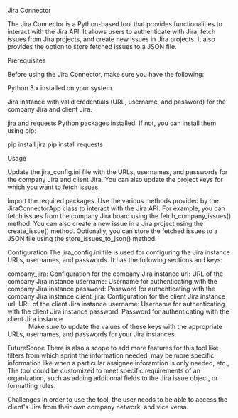 Jira Connector

The Jira Connector is a Python-based tool that provides functionalities to interact with the Jira API. It allows users to authenticate with Jira, fetch issues from Jira projects, and create new issues in Jira projects. It also provides the option to store fetched issues to a JSON file.
 

Prerequisites

Before using the Jira Connector, make sure you have the following:

Python 3.x installed on your system.

Jira instance with valid credentials (URL, username, and password) for the company Jira and client Jira.

jira and requests Python packages installed. If not, you can install them using pip:

pip install jira
pip install requests

Usage

Update the jira_config.ini file with the URLs, usernames, and passwords for the company Jira and client Jira. You can also update the project keys for which you want to fetch issues.

Import the required packages 
Use the various methods provided by the JiraConnectorApp class to interact with the Jira API. For example, you can fetch issues from the company Jira board using the fetch_company_issues() method.
You can also create a new issue in a Jira project using the create_issue() method.
Optionally, you can store the fetched issues to a JSON file using the store_issues_to_json() method.

Configuration
The jira_config.ini file is used for configuring the Jira instance URLs, usernames, and passwords. It has the following sections and keys:

company_jira: Configuration for the company Jira instance
url: URL of the company Jira instance
username: Username for authenticating with the company Jira instance
password: Password for authenticating with the company Jira instance
client_jira: Configuration for the client Jira instance
url: URL of the client Jira instance
username: Username for authenticating with the client Jira instance
password: Password for authenticating with the client Jira instance                                                                                                             Make sure to update the values of these keys with the appropriate URLs, usernames, and passwords for your Jira instances.

FutureScope
There is also a scope to add more features for this tool like filters from which sprint the information needed, may be more specific information like when a particular assignee inforamtion is only needed, etc.,
The tool could be customized to meet specific requirements of an organization, such as adding additional fields to the Jira issue object, or formatting rules.

Challenges
In order to use the tool, the user needs to be able to access the client's Jira from their own company network, and vice versa.

